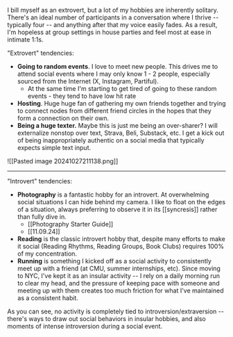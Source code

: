I bill myself as an extrovert, but a lot of my hobbies are inherently solitary. There's an ideal number of participants in a conversation where I thrive -- typically four -- and anything after that my voice easily fades. As a result, I'm hopeless at group settings in house parties and feel most at ease in intimate 1:1s. 

"Extrovert" tendencies:
* **Going to random events**. I love to meet new people. This drives me to attend social events where I may only know 1 - 2 people, especially sourced from the Internet (X, Instagram, Partiful).
	* At the same time I'm starting to get tired of going to these random events - they tend to have low hit rate 
* **Hosting**. Huge huge fan of gathering my own friends together and trying to connect nodes from different friend circles in the hopes that they form a connection on their own. 
* **Being a huge texter.** Maybe this is just me being an over-sharer? I will externalize nonstop over text, Strava, Beli, Substack, etc. I get a kick out of being inappropriately authentic on a social media that typically expects simple text input. 

![[Pasted image 20241027211138.png]]
* ****

"Introvert" tendencies: 
* **Photography** is a fantastic hobby for an introvert. At overwhelming social situations I can hide behind my camera. I like to float on the edges of a situation, always preferring to observe it in its [[syncresis]] rather than fully dive in. 
	* [[Photography Starter Guide]]
	* [[11.09.24]]
* **Reading** is the classic introvert hobby that, despite many efforts to make it social (Reading Rhythms, Reading Groups, Book Clubs) requires 100% of my concentration. 
* **Running** is something I kicked off as a social activity to consistently meet up with a friend (at CMU, summer internships, etc). Since moving to NYC, I've kept it as an insular activity -- I rely on a daily morning run to clear my head, and the pressure of keeping pace with someone and meeting up with them creates too much friction for what I've maintained as a consistent habit. 

As you can see, no activity is completely tied to introversion/extraversion -- there's ways to draw out social behaviors in insular hobbies, and also moments of intense introversion during a social event. 

